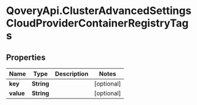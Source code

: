 # QoveryApi.ClusterAdvancedSettingsCloudProviderContainerRegistryTags

## Properties

Name | Type | Description | Notes
------------ | ------------- | ------------- | -------------
**key** | **String** |  | [optional] 
**value** | **String** |  | [optional] 


